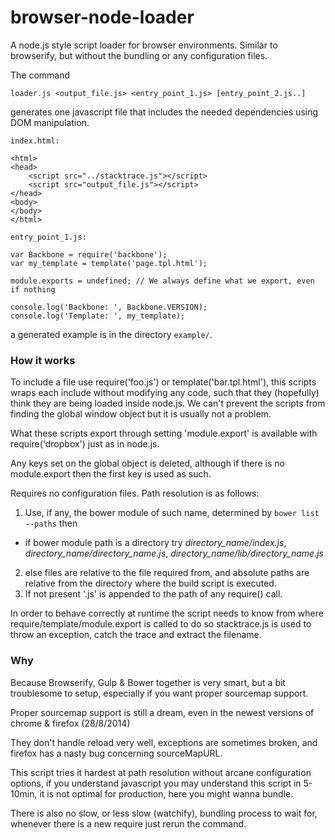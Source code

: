 browser-node-loader
====================

A node.js style script loader for browser environments. Similar to browserify,
but without the bundling or any configuration files.

The command

    loader.js <output_file.js> <entry_point_1.js> [entry_point_2.js..]

generates one javascript file that includes the needed dependencies using DOM manipulation. 

`index.html:`

    <html>
    <head>
        <script src="../stacktrace.js"></script>
        <script src="output_file.js"></script>
    </head>
    <body>
    </body>
    </html>

`entry_point_1.js:`

    var Backbone = require('backbone');
    var my_template = template('page.tpl.html');
    
    module.exports = undefined; // We always define what we export, even if nothing
    
    console.log('Backbone: ', Backbone.VERSION);
    console.log('Template: ', my_template);

a generated example is in the directory `example/`.




### How it works

To include a file use require('foo.js') or template('bar.tpl.html'), this scripts wraps 
each include without modifying any code, such that they (hopefully) think they are being 
loaded inside node.js. We can't prevent the scripts from finding the global window object 
but it is usually not a problem.

What these scripts export through setting 'module.export' is available with require('dropbox') 
just as in node.js. 

Any keys set on the global object is deleted, although if there is no module.export then the 
first key is used as such.

Requires no configuration files. Path resolution is as follows:

1. Use, if any, the bower module of such name, determined by `bower list --paths` then
  * if bower module path is a directory try *directory_name/index.js*, *directory_name/directory_name.js*, *directory_name/lib/directory_name.js*
2. else files are relative to the file required from, and absolute paths are relative from the directory where 
   the build script is executed.
3. If not present '.js' is appended to the path of any require() call.

In order to behave correctly at runtime the script needs to know from where require/template/module.export is called 
to do so stacktrace.js is used to throw an exception, catch the trace and extract the filename.

### Why

Because Browserify, Gulp & Bower together is very smart, but a bit troublesome to setup, especially if you
want proper sourcemap support.

Proper sourcemap support is still a dream, even in the newest versions of chrome & firefox (28/8/2014)

They don't handle reload very well, exceptions are sometimes broken, and firefox has a nasty bug concerning 
sourceMapURL.

This script tries it hardest at path resolution without arcane configuration options, if you understand javascript 
you may understand this script in 5-10min, it is not optimal for production, here you might wanna bundle.

There is also no slow, or less slow (watchify), bundling process to wait for, whenever there is a new require 
just rerun the command.
